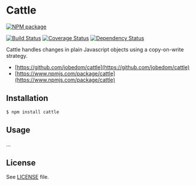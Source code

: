 # Cattle

[![NPM package](https://nodei.co/npm/cattle.png?downloads=true)](https://npmjs.org/package/cattle)

[![Build Status](https://travis-ci.org/jobedom/cattle.png?branch=master)](https://travis-ci.org/jobedom/cattle)
[![Coverage Status](https://img.shields.io/coveralls/jobedom/cattle.svg)](https://coveralls.io/r/jobedom/cattle?branch=master)
[![Dependency Status](https://gemnasium.com/jobedom/cattle.svg)](https://gemnasium.com/jobedom/cattle)

Cattle handles changes in plain Javascript objects using a copy-on-write strategy.

* [https://github.com/jobedom/cattle](https://github.com/jobedom/cattle)
* [https://www.npmjs.com/package/cattle](https://www.npmjs.com/package/cattle)

## Installation

    $ npm install cattle

## Usage

...

## License

See [LICENSE](LICENSE.md) file.

